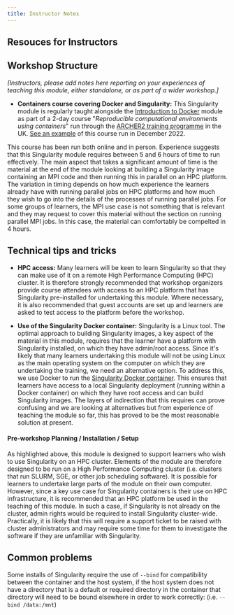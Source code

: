 ```yaml
---
title: Instructor Notes
---
```


## Resouces for Instructors

## Workshop Structure

*[Instructors, please add notes here reporting on your experiences of teaching this module, either standalone, or as part of a wider workshop.]*

- **Containers course covering Docker and Singularity:** This Singularity module is regularly taught alongside the [Introduction to Docker](https://github.com/carpentries-incubator/docker-introduction) module as part of a 2-day course "*Reproducible computational environments using containers*" run through the [ARCHER2 training programme](https://www.archer2.ac.uk/training/) in the UK. [See an example](https://www.archer2.ac.uk/training/courses/221207-containers/) of this course run in December 2022.

This course has been run both online and in person. Experience suggests that this Singularity module requires between 5 and 6 hours of time to run effectively. The main aspect that takes a significant amount of time is the material at the end of the module looking at building a Singularity image containing an MPI code and then running this in parallel on an HPC platform. The variation in timing depends on how much experience the learners already have with running parallel jobs on HPC platforms and how much they wish to go into the details of the processes of running parallel jobs. For some groups of learners, the MPI use case is not something that is relevant and they may request to cover this material without the section on running parallel MPI jobs. In this case, the material can comfortably be compelted in 4 hours.

## Technical tips and tricks

- **HPC access:** Many learners will be keen to learn Singularity so that they can make use of it on a remote High Performance Computing (HPC) cluster. It is therefore strongly recommended that workshop organizers provide course attendees with access to an HPC platform that has Singularity pre-installed for undertaking this module. Where necessary, it is also recommended that guest accounts are set up and learners are asked to test access to the platform before the workshop.

- **Use of the Singularity Docker container:** Singularity is a Linux tool. The optimal approach to building Singularity images, a key aspect of the material in this module, requires that the learner have a platform with Singularity installed, on which they have admin/root access. Since it's likely that many learners undertaking this module will not be using Linux as the main operating system on the computer on which they are undertaking the training, we need an alternative option. To address this, we use Docker to run the [Singularity Docker container](https://quay.io/repository/singularity/singularity). This ensures that learners have access to a local Singularity deployment (running within a Docker container) on which they have root access and can build Singularity images. The layers of indirection that this requires can prove confusing and we are looking at alternatives but from experience of teaching the module so far, this has proved to be the most reasonable solution at present.

#### Pre-workshop Planning / Installation / Setup

As highlighted above, this module is designed to support learners who wish to use Singularity on an HPC cluster. Elements of the module are therefore designed to be run on a High Performance Computing cluster (i.e. clusters that run SLURM, SGE, or other job scheduling software). It is possible for learners to undertake large parts of the module on their own computer. However, since a key use case for Singularity containers is their use on HPC infrastructure, it is recommended that an HPC platform be used in the teaching of this module. In such a case, if Singularity is not already on the cluster, admin rights would be required to install Singularity cluster-wide. Practically, it is likely that this will require a support ticket to be raised with cluster administrators and may require some time for them to investigate the software if they are unfamiliar with Singularity.

## Common problems

Some installs of Singularity require the use of `--bind` for compatibility between the container and the host system, if the host system does not have a directory that is a default or required directory in the container that directory will need to be bound elsewhere in order to work correctly: (i.e. `--bind /data:/mnt`)


